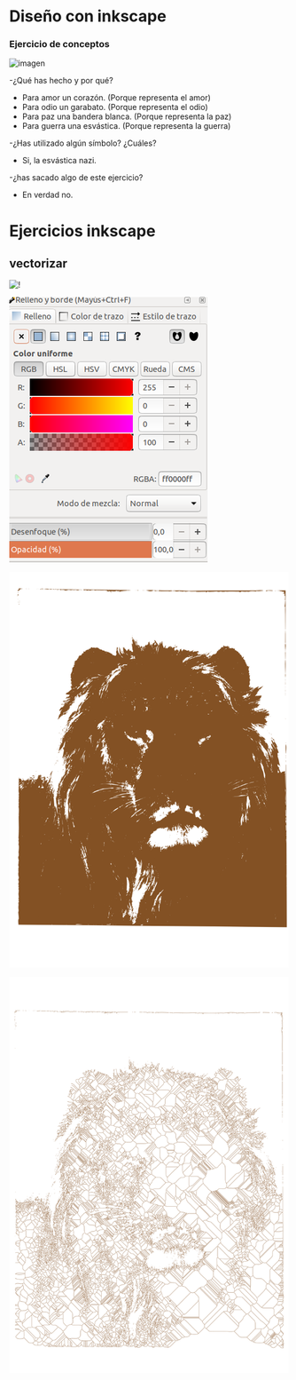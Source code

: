 # Diseño con inkscape


### Ejercicio de conceptos  

![imagen](https://user-images.githubusercontent.com/78345756/112288153-576d7280-8c8d-11eb-9f47-9bc1d6f658ed.png)

-¿Qué has hecho y por qué?

- Para amor un corazón. (Porque representa el amor)
- Para odio un garabato. (Porque representa el odio)
- Para paz una bandera blanca. (Porque representa la paz)
- Para guerra una esvástica. (Porque representa la guerra)

-¿Has utilizado algún símbolo? ¿Cuáles?
- Si, la esvástica nazi.

-¿has sacado algo de este ejercicio? 
- En verdad no.

# Ejercicios inkscape

## vectorizar

![!](https://github.com/Jsamapro/Soldadura-y-diseno/blob/main/leonrosabonheur%20%7C%20vectorizado.jpg.svg)

![](https://github.com/Jsamapro/Soldadura-y-diseno/blob/main/jaime2.png)

![](https://github.com/Jsamapro/Soldadura-y-diseno/blob/main/leon%203.svg)

![](https://github.com/Jsamapro/Soldadura-y-diseno/blob/main/leon%204.svg)

